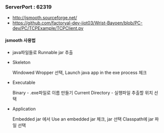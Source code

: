 <h3>ServerPort : 62319</h3>

* http://jsmooth.sourceforge.net/
* https://github.com/factoryal-dev-iiot03/Wrist-Bayoen/blob/PC-dev/PC/TCPExample/TCPClient.py



<h4>jsmooth 사용법</h4>

* java파일들로 Runnable jar 추출

* Skeleton <p>
Windowed Wropper 선택, Launch java app in the exe process 체크

* Executable <p>
Binary - .exe파일로 이름 만들기 
Current Directory - 실행파일 추출할 위치 선택

* Application <p>
Embedded jar 에서 Use an embedded jar 체크, jar 선택
Classpath에 jar 파일 선택
